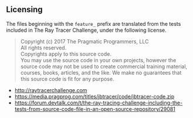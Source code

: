 ## Licensing 

The files beginning with the `feature_` prefix are translated from the tests included 
in The Ray Tracer Challenge, under the following license. 

> Copyright (c) 2017 The Pragmatic Programmers, LLC  
> All rights reserved.  
> Copyrights apply to this source code.  
> You may use the source code in your own projects, however the source code
may not be used to create commercial training material, courses, books,
articles, and the like. We make no guarantees that this source code is fit
for any purpose.

- http://raytracerchallenge.com
- https://media.pragprog.com/titles/jbtracer/code/jbtracer-code.zip
- https://forum.devtalk.com/t/the-ray-tracing-challenge-including-the-tests-from-source-code-file-in-an-open-source-repository/29081
